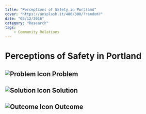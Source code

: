 ```yaml
---
title: "Perceptions of Safety in Portland"
cover: "https://unsplash.it/400/300/?random?"
date: "05/12/2016"
category: "Research"
tags:
    - Community Relations
---
```


# Perceptions of Safety in Portland

## ![Problem Icon](https://github.com/google/material-design-icons/raw/master/alert/1x_web/ic_error_outline_black_48dp.png "Problem") Problem

## ![Solution Icon](https://github.com/google/material-design-icons/raw/master/action/1x_web/ic_lightbulb_outline_black_48dp.png "Solution") Solution

## ![Outcome Icon](https://github.com/google/material-design-icons/raw/master/action/1x_web/ic_view_list_black_48dp.png "Outcome") Outcome
